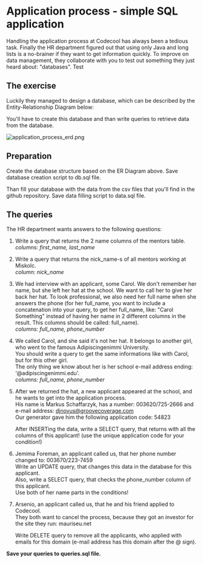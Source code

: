 # Application process - simple SQL application

Handling the application process at Codecool has always been a tedious task. Finally the HR department figured out that using only Java and long lists is a no-brainer if they want to get information quickly. To improve on data management, they collaborate with you to test out something they just heard about: "databases". Test

## The exercise

Luckily they managed to design a database, which can be described by the Entity-Relationship Diagram below:

You'll have to create this database and than write queries to retrieve data from the database.

![application_process_erd.png](/media/application_process_erd.png)

## Preparation

Create the database structure based on the ER Diagram above. Save database creation script to db.sql file.

Than fill your database with the data from the csv files that you'll find in the github repository. Save data filling script to data.sql file.

## The queries

The HR department wants answers to the following questions:

1.  Write a query that returns the 2 name columns of the mentors table.  
    *columns: first\_name, last\_name*
2.  Write a query that returns the nick_name-s of all mentors working at Miskolc.  
    *column: nick\_name*
3.  We had interview with an applicant, some Carol. We don't remember her name, but she left her hat at the school. We want to call her to give her back her hat. To look professional, we also need her full name when she answers the phone (for her full\_name, you want to include a concatenation into your query, to get her full\_name, like: "Carol Something" instead of having her name in 2 different columns in the result. This columns should be called: full\_name).  
    *columns: full\_name, phone\_number*
4.  We called Carol, and she said it's not her hat. It belongs to another girl, who went to the famous Adipiscingenimmi University.  
    You should write a query to get the same informations like with Carol, but for this other girl.  
    The only thing we know about her is her school e-mail address ending: '@adipiscingenimmi.edu'.  
    *columns: full\_name, phone\_number*
5.  After we returned the hat, a new applicant appeared at the school, and he wants to get into the application process.  
    His name is Markus Schaffarzyk, has a number: 003620/725-2666 and e-mail address: djnovus@groovecoverage.com  
    Our generator gave him the following application code: 54823

    After INSERTing the data, write a SELECT query, that returns with all the columns of this applicant! (use the unique application code for your condition!)

6.  Jemima Foreman, an applicant called us, that her phone number changed to: 003670/223-7459  
    Write an UPDATE query, that changes this data in the database for this applicant.  
    Also, write a SELECT query, that checks the phone_number column of this applicant.  
    Use both of her name parts in the conditions!
7.  Arsenio, an applicant called us, that he and his friend applied to Codecool.  
    They both want to cancel the process, because they got an investor for the site they run: mauriseu.net

    Write DELETE query to remove all the applicants, who applied with emails for this domain (e-mail address has this domain after the @ sign).


**Save your queries to queries.sql file.**
